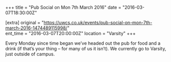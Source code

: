 +++
title = "Pub Social on Mon 7th March 2016"
date = "2016-03-07T18:30:00Z"

[extra]
original = "https://uwcs.co.uk/events/pub-social-on-mon-7th-march-2016-1474489115998/"    
ent_time = "2016-03-07T20:00:00Z"
location = "Varsity"
+++

Every Monday since time began we’ve headed out the pub for food and a drink (if that’s your thing – for many of us it isn’t). We currently go to Varsity, just outside of campus.

